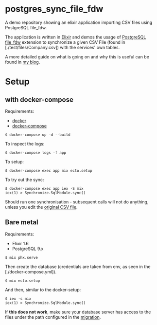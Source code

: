 # postgres_sync_file_fdw

A demo repository showing an elixir application importing CSV files using PostgreSQL file_fdw.

The application is written in [Elixir](https://elixir-lang.org) and demos the usage of [PostgreSQL file_fdw]() extension to synchronize a given CSV File (found in [./test/files/Company.csv]) with the services' own tables.

A more detailed guide on what is going on and why this is useful can be found in [my blog](#link-to-blog).

# Setup

## with docker-compose

Requirements:

- [docker](https://docker.com)
- [docker-compose](https://docs.docker.com/compose/)

```
$ docker-compose up -d --build
```

To inspect the logs:

```
$ docker-compose logs -f app
```

To setup:

```
$ docker-compose exec app mix ecto.setup
```

To try out the sync:

```
$ docker-compose exec app iex -S mix
iex(1) > Synchronize.SqlModule.sync()
```

Should run one synchronisation - subsequent calls will not do anything, unless you edit the [original CSV file](./test/files/Company.csv).

## Bare metal

Requirements:

- Elixir 1.6
- PostgreSQL 9.x

```
$ mix phx.serve
```

Then create the database (credentials are taken from env, as seen in the [./docker-compose.yml]).

```
$ mix ecto.setup
```

And then, similar to the docker-setup:

```
$ iex -s mix
iex(1) > Synchronize.SqlModule.sync()
```

If __this does not work__, make sure your database server has access to the files under the path configured in the [migration](./priv/repo/migrations/20180712092837_add_foreign_company_table.exs).


